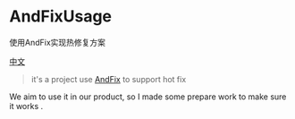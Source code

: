 # AndFixUsage
使用AndFix实现热修复方案

[中文](README-zh.md)

> it's a project use [AndFix](https://github.com/alibaba/AndFix) to support hot fix

We aim to use it in our product, so I made some prepare work to make sure it works .




